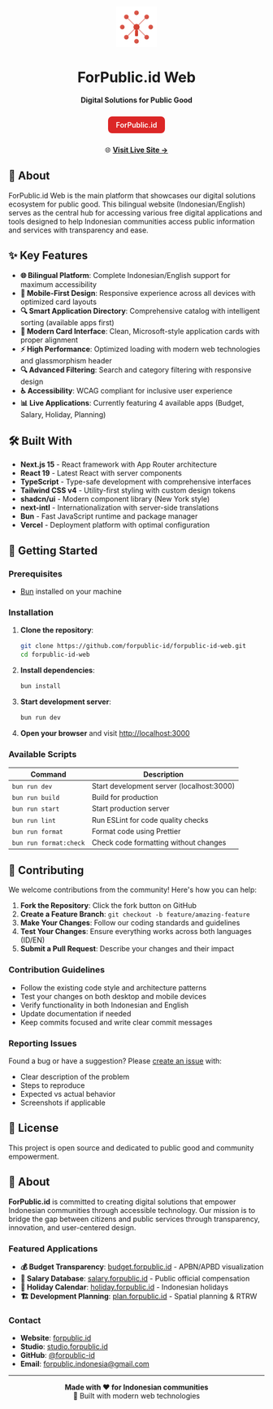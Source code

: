 <div align="center">
  <img src="public/logo.svg" alt="ForPublic.id Logo" width="80" height="80">
  
  # ForPublic.id Web
  
  **Digital Solutions for Public Good**
  
  <div style="background: #dc2626; color: white; padding: 8px 16px; border-radius: 8px; display: inline-block; margin: 10px 0; font-weight: 600;">
    <span style="color: white;">ForPublic.id</span>
  </div>
  
  🌐 **[Visit Live Site →](https://forpublic.id)**
  
</div>

## 🎯 About

ForPublic.id Web is the main platform that showcases our digital solutions ecosystem for public good. This bilingual website (Indonesian/English) serves as the central hub for accessing various free digital applications and tools designed to help Indonesian communities access public information and services with transparency and ease.

## ✨ Key Features

- **🌐 Bilingual Platform**: Complete Indonesian/English support for maximum accessibility
- **📱 Mobile-First Design**: Responsive experience across all devices with optimized card layouts
- **🔍 Smart Application Directory**: Comprehensive catalog with intelligent sorting (available apps first)
- **🎨 Modern Card Interface**: Clean, Microsoft-style application cards with proper alignment
- **⚡ High Performance**: Optimized loading with modern web technologies and glassmorphism header
- **🔍 Advanced Filtering**: Search and category filtering with responsive design
- **♿ Accessibility**: WCAG compliant for inclusive user experience
- **📊 Live Applications**: Currently featuring 4 available apps (Budget, Salary, Holiday, Planning)

## 🛠️ Built With

- **Next.js 15** - React framework with App Router architecture
- **React 19** - Latest React with server components
- **TypeScript** - Type-safe development with comprehensive interfaces
- **Tailwind CSS v4** - Utility-first styling with custom design tokens
- **shadcn/ui** - Modern component library (New York style)
- **next-intl** - Internationalization with server-side translations
- **Bun** - Fast JavaScript runtime and package manager
- **Vercel** - Deployment platform with optimal configuration

## 🚀 Getting Started

### Prerequisites

- [Bun](https://bun.sh) installed on your machine

### Installation

1. **Clone the repository**:

   ```bash
   git clone https://github.com/forpublic-id/forpublic-id-web.git
   cd forpublic-id-web
   ```

2. **Install dependencies**:

   ```bash
   bun install
   ```

3. **Start development server**:

   ```bash
   bun run dev
   ```

4. **Open your browser** and visit [http://localhost:3000](http://localhost:3000)

### Available Scripts

| Command              | Description                           |
| -------------------- | ------------------------------------- |
| `bun run dev`        | Start development server (localhost:3000) |
| `bun run build`      | Build for production                  |
| `bun run start`      | Start production server               |
| `bun run lint`       | Run ESLint for code quality checks    |
| `bun run format`     | Format code using Prettier            |
| `bun run format:check` | Check code formatting without changes |

## 🤝 Contributing

We welcome contributions from the community! Here's how you can help:

1. **Fork the Repository**: Click the fork button on GitHub
2. **Create a Feature Branch**: `git checkout -b feature/amazing-feature`
3. **Make Your Changes**: Follow our coding standards and guidelines
4. **Test Your Changes**: Ensure everything works across both languages (ID/EN)
5. **Submit a Pull Request**: Describe your changes and their impact

### Contribution Guidelines

- Follow the existing code style and architecture patterns
- Test your changes on both desktop and mobile devices
- Verify functionality in both Indonesian and English
- Update documentation if needed
- Keep commits focused and write clear commit messages

### Reporting Issues

Found a bug or have a suggestion? Please [create an issue](https://github.com/forpublic-id/forpublic-id-web/issues) with:

- Clear description of the problem
- Steps to reproduce
- Expected vs actual behavior
- Screenshots if applicable

## 📄 License

This project is open source and dedicated to public good and community empowerment.

## 🚀 About

**ForPublic.id** is committed to creating digital solutions that empower Indonesian communities through accessible technology. Our mission is to bridge the gap between citizens and public services through transparency, innovation, and user-centered design.

### Featured Applications

- **💰 Budget Transparency**: [budget.forpublic.id](https://budget.forpublic.id) - APBN/APBD visualization
- **👥 Salary Database**: [salary.forpublic.id](https://salary.forpublic.id) - Public official compensation
- **📅 Holiday Calendar**: [holiday.forpublic.id](https://holiday.forpublic.id) - Indonesian holidays
- **🏗️ Development Planning**: [plan.forpublic.id](https://plan.forpublic.id) - Spatial planning & RTRW

### Contact

- **Website**: [forpublic.id](https://forpublic.id)
- **Studio**: [studio.forpublic.id](https://studio.forpublic.id)
- **GitHub**: [@forpublic-id](https://github.com/forpublic-id)
- **Email**: forpublic.indonesia@gmail.com

---

<div align="center">
  <strong>Made with ❤️ for Indonesian communities</strong><br>
  🚀 Built with modern web technologies
</div>
